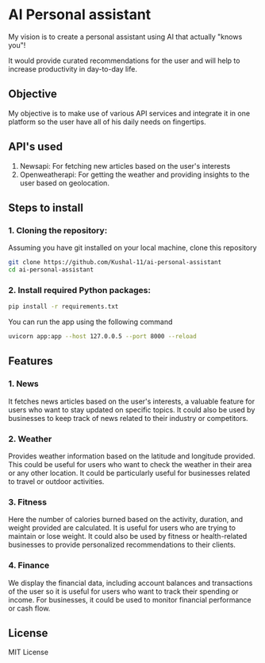 # AI Personal assistant

My vision is to create a personal assistant using AI that actually "knows you"!

It would provide curated recommendations for the user and will help to increase productivity in day-to-day life.

## Objective
My objective is to make use of various API services and integrate it in one platform so the user have all of his daily needs
on fingertips.

## API's used
1. Newsapi: For fetching new articles based on the user's interests
2. Openweatherapi: For getting the weather and providing insights to the user based on geolocation.


## Steps to install
### 1. Cloning the repository:
Assuming you have git installed on your local machine, clone this repository
```bash
git clone https://github.com/Kushal-11/ai-personal-assistant
cd ai-personal-assistant
```

### 2. Install required Python packages:
```bash
pip install -r requirements.txt
```
You can run the app using the following command
```bash
uvicorn app:app --host 127.0.0.5 --port 8000 --reload
```

## Features
### 1. News
It fetches news articles based on the user's interests, a valuable feature for users who want to stay updated on specific topics. It could also be used by businesses to keep track of news related to their industry or competitors.


### 2. Weather
Provides weather information based on the latitude and longitude provided. This could be useful for users who want to check the weather in their area or any other location. It could be particularly useful for businesses related to travel or outdoor activities.


### 3. Fitness
Here the number of calories burned based on the activity, duration, and weight provided are calculated. It is useful for users who are trying to maintain or lose weight. It could also be used by fitness or health-related businesses to provide personalized recommendations to their clients.

### 4. Finance
We display the financial data, including account balances and transactions of the user so it is useful for users who want to track their spending or income. For businesses, it could be used to monitor financial performance or cash flow.



## License
MIT License
